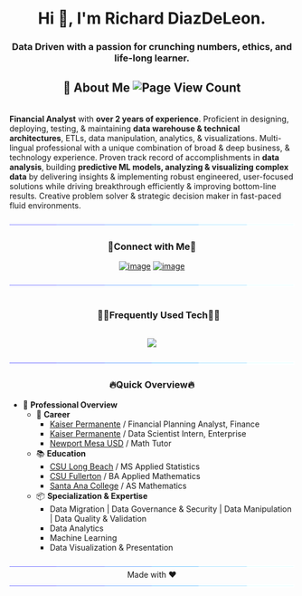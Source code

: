 <h1 align="center">Hi 👋, I'm Richard DiazDeLeon.</h1>
<h3 align="center">Data Driven with a passion for crunching numbers, ethics, and life-long learner.</h3>

<div>
  <h2 align="center">🔭 About Me <img src="https://komarev.com/ghpvc/?username=dsrichard97&color=blue" title="Page View Count"></h2>
  <p>
<br><b>Financial Analyst</b> with <b>over 2 years of experience</b>. Proficient in designing, deploying, testing, & maintaining <b>data warehouse & technical architectures</b>, ETLs, data manipulation, analytics, & visualizations. Multi-lingual professional with a unique combination of broad & deep business, & technology experience. Proven track record of accomplishments in <b>data analysis</b>, building <b>predictive ML models, analyzing & visualizing complex data</b> by delivering insights & implementing robust engineered, user-focused solutions while driving breakthrough efficiently & improving bottom-line results. Creative problem solver & strategic decision maker in fast-paced fluid environments.</br> 
  </p>
</div>

<!--x axis divider-->
<img src="/assets/images/horizontal-divider-gradient.gif">

<!-- Connect with me -->
<h3 align="center">🤝Connect with Me🤝</h3>
<div align="center">
    
[![image](https://img.shields.io/badge/Portfolio-0077B5?style=for-the-badge&logo=html5&logoColor=black)](https://dsrichard97.github.io/test/#about)
[![image](https://img.shields.io/badge/LinkedIn-0077B5?style=for-the-badge&logo=linkedin&logoColor=white)](https://www.linkedin.com/in/richarddiazdeleon/)
 
</div>

<!--x axis divider-->
<img src="/assets/images/horizontal-divider-gradient.gif">

<!--h1 without bottom border-->
<div id="user-content-toc">
  <ul align="center">
    <summary><h3 style="display: inline-block">🧑‍💻Frequently Used Tech🧑‍💻</h3></summary>
  </ul>
</div>
<!--tech stack icons-->
<p align="center">
<a href="https://skillicons.dev">
<img src="https://skillicons.dev/icons?i=aws,notion,ts,react,nextjs,r,nodejs,express,laravel,mysql,planetscale,git,vscode,linkedin,vercel,latex,cloudflare,prisma&perline=6" />
</a>
</p>

<!--x axis divider-->
<img src="/assets/images/horizontal-divider-gradient.gif">

<h3 align="center">🔥Quick Overview🔥</h3>
<ul>
  <li>🚀 <b>Professional Overview</b>
    <ul>
      <li>💼 <b>Career</b>
        <ul>
          <li><a href="https://about.kaiserpermanente.org/">Kaiser Permanente</a> / Financial Planning Analyst, Finance</li>
          <li><a href="https://about.kaiserpermanente.org/">Kaiser Permanente</a> / Data Scientist Intern, Enterprise</li>
          <li><a href="https://web.nmusd.us/">Newport Mesa USD</a> / Math Tutor</li>
        </ul>
      </li>
      <li>📚 <b>Education</b>
        <ul>
          <li><a href="https://www.csulb.edu/mathematics-statistics/applied-statistics-graduate-program">CSU Long Beach</a> / MS Applied Statistics</li>
          <li><a href="https://www.fullerton.edu/MATH/">CSU Fullerton</a> / BA Applied Mathematics</li>
          <li><a href="https://sac.edu/AcademicProgs/ScienceMathHealth/Mathematics/Pages/default.aspx">Santa Ana College</a> / AS Mathematics</li>
        </ul>
      </li>
      <li>📦 <b>Specialization &amp; Expertise</b>
        <ul>
          <li>Data Migration | Data Governance &amp; Security | Data Manipulation | Data Quality &amp; Validation</li>
          <li>Data Analytics</li>
          <li>Machine Learning</li>
          <li>Data Visualization &amp; Presentation</li>
        </ul>
      </li>
    </ul>
</ul>

<!--x axis divider-->
<img src="/assets/images/horizontal-divider-gradient.gif">

<div align="center">
    Made with ❤️ <a href="https://github.com/dsrichard97" target="_blank"> </a>
</div>

<!--x axis divider-->
<img src="/assets/images/horizontal-divider-gradient.gif">

<br></br>
